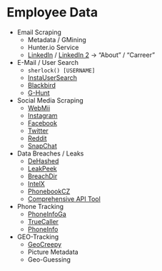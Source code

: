 # Employee Data
*   Email Scraping
    *   Metadata / GMining
    *   Hunter.io Service
    *   [LinkedIn](https://github.com/0xZDH/BridgeKeeper) / [LinkedIn 2](https://github.com/m8sec/CrossLinked) → “About” / “Carreer” 
*   E-Mail / User Search
    *   `sherlock() [USERNAME]`
    *   [InstaUserSearch](https://instantusername.com)
    *   [Blackbird](https://blackbird-osint.herokuapp.com/)
    *   [G-Hunt](https://osint.industries/)
*   Social Media Scraping
    *   [WebMii](https://webmii.com/)
    *   [Instagram](https://github.com/Datalux/Osintgram)
    *   [Facebook](https://4wbwa6vcpvcr3vvf4qkhppgy56urmjcj2vagu2iqgp3z656xcmfdbiqd.onion.pet/)
    *   [Twitter](https://github.com/twintproject/twint)
    *   [Reddit](https://github.com/sshell/reddit-analyzer)
    *   [SnapChat](https://github.com/SudoSuu/SnapchatUsernameChecker)
*   Data Breaches / Leaks
    *   [DeHashed](https://www.dehashed.com/)
    *   [LeakPeek](https://leakpeek.com/)
    *   [BreachDir](https://breachdirectory.org/index.html)
    *   [IntelX](https://intelx.io/)
    *   [PhonebookCZ](https://phonebook.cz)
    *   [Comprehensive API Tool](https://github.com/khast3x/h8mail)
*   Phone Tracking
    *   [PhoneInfoGa](https://github.com/sundowndev/phoneinfoga/releases)
    *   [TrueCaller](https://www.truecaller.com/)
    *   [PhoneInfo](https://github.com/sundowndev/phoneinfoga)
*   GEO-Tracking
    *   [GeoCreepy](https://www.geocreepy.com/)
    *   Picture Metadata
    *   Geo-Guessing